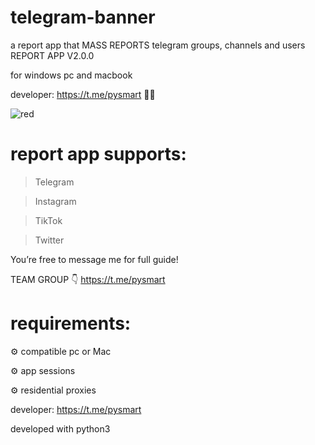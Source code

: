 # telegram-banner
a report app that MASS REPORTS telegram groups, channels and users
REPORT APP V2.0.0

for windows pc and macbook 

developer: https://t.me/pysmart 👨‍💻

![red](https://github.com/user-attachments/assets/1ad06783-e1fe-4a94-a04e-373e8dc55e13)


# report app supports:

> Telegram

> Instagram 

> TikTok 

> Twitter 


You’re free to message me for full guide! 

TEAM GROUP 👇
https://t.me/pysmart

# requirements:

⚙️ compatible pc or Mac

⚙️ app sessions 

⚙️ residential proxies

developer: https://t.me/pysmart

developed with python3



